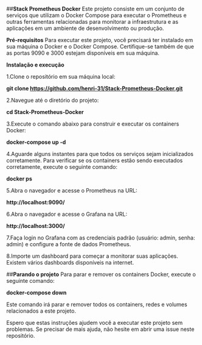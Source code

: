 ##**Stack Prometheus Docker**
Este projeto consiste em um conjunto de serviços que utilizam o Docker Compose para executar o Prometheus e outras ferramentas relacionadas para monitorar a infraestrutura e as aplicações em um ambiente de desenvolvimento ou produção.

**Pré-requisitos**
Para executar este projeto, você precisará ter instalado em sua máquina o Docker e o Docker Compose. Certifique-se também de que as portas 9090 e 3000 estejam disponíveis em sua máquina.

**Instalação e execução**


1.Clone o repositório em sua máquina local:

**git clone https://github.com/henri-31/Stack-Prometheus-Docker.git**


2.Navegue até o diretório do projeto:

**cd Stack-Prometheus-Docker**


3.Execute o comando abaixo para construir e executar os containers Docker:

**docker-compose up -d**


4.Aguarde alguns instantes para que todos os serviços sejam inicializados corretamente. Para verificar se os containers estão sendo executados corretamente, execute o seguinte comando:

**docker ps**


5.Abra o navegador e acesse o Prometheus na URL:

**http://localhost:9090/**


6.Abra o navegador e acesse o Grafana na URL:

**http://localhost:3000/**


7.Faça login no Grafana com as credenciais padrão (usuário: admin, senha: admin) e configure a fonte de dados Prometheus.

8.Importe um dashboard para começar a monitorar suas aplicações. Existem vários dashboards disponíveis na internet.


##**Parando o projeto**
Para parar e remover os containers Docker, execute o seguinte comando:


**docker-compose down**


Este comando irá parar e remover todos os containers, redes e volumes relacionados a este projeto.

Espero que estas instruções ajudem você a executar este projeto sem problemas. Se precisar de mais ajuda, não hesite em abrir uma issue neste repositório.






